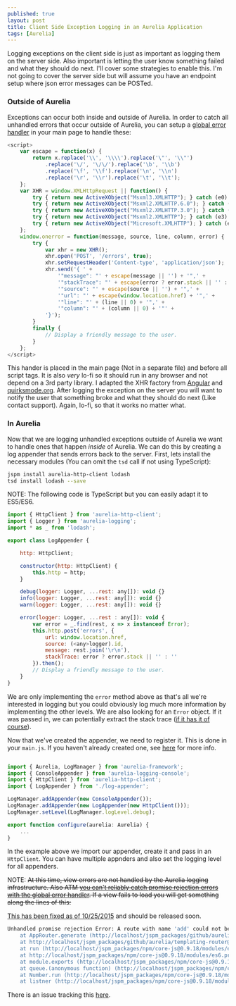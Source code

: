 ```yaml
---
published: true
layout: post
title: Client Side Exception Logging in an Aurelia Application
tags: [Aurelia]
---
```


Logging exceptions on the client side is just as important as logging them on the server side. Also important is letting the user know something failed and what they should do next. I'll cover some strategies to enable this. I'm not going to cover the server side but will assume you have an endpoint setup where json error messages can be POSTed.

### Outside of Aurelia ###

Exceptions can occur both inside and outside of Aurelia. In order to catch all unhandled errors that occur outside of Aurelia, you can setup a [global error handler](https://developer.mozilla.org/en-US/docs/Web/API/GlobalEventHandlers.onerror) in your main page to handle these:

```js
<script>
	var escape = function(x) {
	    return x.replace('\\', '\\\\').replace('\"', '\\"')
	        .replace('\/', '\/\/').replace('\b', '\\b')
	        .replace('\f', '\\f').replace('\n', '\\n')
	        .replace('\r', '\\r').replace('\t', '\\t');
	};
	var XHR = window.XMLHttpRequest || function() {
	    try { return new ActiveXObject("Msxml3.XMLHTTP"); } catch (e0) {}
	    try { return new ActiveXObject("Msxml2.XMLHTTP.6.0"); } catch (e1) {}
	    try { return new ActiveXObject("Msxml2.XMLHTTP.3.0"); } catch (e2) {}
	    try { return new ActiveXObject("Msxml2.XMLHTTP"); } catch (e3) {}
	    try { return new ActiveXObject("Microsoft.XMLHTTP"); } catch (e4) {}
	};
	window.onerror = function(message, source, line, column, error) {
		try {
		    var xhr = new XHR();
		    xhr.open('POST', '/errors', true);
		    xhr.setRequestHeader('Content-type', 'application/json');
		    xhr.send('{ ' +
		        '"message": "' + escape(message || '') + '",' +
		        '"stackTrace": "' + escape(error ? error.stack || '' : '') + '",' +
		        '"source": "' + escape(source || '') + '",' +
		        '"url": "' + escape(window.location.href) + '",' +
		        '"line": "' + (line || 0) + '",' +
		        '"column": "' + (column || 0) + '"' +
		    '}');
	    }
	    finally {
	        // Display a friendly message to the user.
	    }
	};
</script>
```

This hander is placed in the main page (Not in a separate file) and before all script tags. It is also *very* lo-fi so it should run in any browser and not depend on a 3rd party library. I adapted the XHR factory from [Angular](https://github.com/angular/angular.js/blob/61943276f026e632dccae6405a05f79d486ed898/src/ng/httpBackend.js#L3) and [quirksmode.org](http://www.quirksmode.org/js/xmlhttp.html). After logging the exception on the server you will want to notify the user that something broke and what they should do next (Like contact support). Again, lo-fi, so that it works no matter what.

### In Aurelia ###

Now that we are logging unhandled exceptions outside of Aurelia we want to handle ones that happen *inside* of Aurelia. We can do this by creating a log appender that sends errors back to the server. First, lets install the necessary modules (You can omit the `tsd` call if not using TypeScript):

```bash
jspm install aurelia-http-client lodash
tsd install lodash --save
```

NOTE: The following code is TypeScript but you can easily adapt it to ES5/ES6.

```js
import { HttpClient } from 'aurelia-http-client';
import { Logger } from 'aurelia-logging';
import * as _ from 'lodash';

export class LogAppender {

    http: HttpClient;

    constructor(http: HttpClient) {
        this.http = http;
    }

    debug(logger: Logger, ...rest: any[]): void {}
    info(logger: Logger, ...rest: any[]): void {}
    warn(logger: Logger, ...rest: any[]): void {}

    error(logger: Logger, ...rest : any[]): void {
        var error = _.find(rest, x => x instanceof Error);
        this.http.post('errors', {
            url: window.location.href,
            source: (<any>logger).id,
            message: rest.join('\r\n'),
            stackTrace: error ? error.stack || '' : ''
        }).then();
        // Display a friendly message to the user.
    }
}
```
We are only implementing the `error` method above as that's all we're interested in logging but you could obviously log much more information by implementing the other levels. We are also looking for an `Error` object. If it was passed in, we can potentially extract the stack trace ([if it has it of course](https://developer.mozilla.org/en-US/docs/Web/JavaScript/Reference/Global_Objects/Error/stack)). 

Now that we've created the appender, we need to register it. This is done in your `main.js`. If you haven't already created one, see [here](http://aurelia.io/docs.html#startup-and-configuration) for more info.

```js

import { Aurelia, LogManager } from 'aurelia-framework';
import { ConsoleAppender } from 'aurelia-logging-console';
import { HttpClient } from 'aurelia-http-client';
import { LogAppender } from './log-appender';

LogManager.addAppender(new ConsoleAppender());
LogManager.addAppender(new LogAppender(new HttpClient()));
LogManager.setLevel(LogManager.logLevel.debug);

export function configure(aurelia: Aurelia) {
    ...
}
```
In the example above we import our appender, create it and pass in an `HttpClient`. You can have multiple appnders and also set the logging level for all appenders.

NOTE: ~~At this time, view errors are not handled by the Aurelia logging infrastructure. Also ATM [you can't reliably catch promise rejection errors with the global error handler](http://stackoverflow.com/questions/31472439/catch-all-unhandled-javascript-promise-rejections). If a view fails to load you will get something along the lines of this:~~

[This has been fixed as of 10/25/2015](https://github.com/aurelia/templating-router/commit/ac8dc0fb9ff03978f6dbe63b39b379505bd7050c) and should be released soon.

```bash
Unhandled promise rejection Error: A route with name 'add' could not be found. Check that `name: 'add'` was specified in the route's config.
    at AppRouter.generate (http://localhost/jspm_packages/github/aurelia/router@0.13.0/aurelia-router.js:1228:15)
    at http://localhost/jspm_packages/github/aurelia/templating-router@0.17.0/route-href.js:33:33
    at run (http://localhost/jspm_packages/npm/core-js@0.9.18/modules/es6.promise.js:91:43)
    at http://localhost/jspm_packages/npm/core-js@0.9.18/modules/es6.promise.js:105:11
    at module.exports (http://localhost/jspm_packages/npm/core-js@0.9.18/modules/$.invoke.js:6:25)
    at queue.(anonymous function) (http://localhost/jspm_packages/npm/core-js@0.9.18/modules/$.task.js:40:9)
    at Number.run (http://localhost/jspm_packages/npm/core-js@0.9.18/modules/$.task.js:27:7)
    at listner (http://localhost/jspm_packages/npm/core-js@0.9.18/modules/$.task.js:31:9)
```

There is an issue tracking this [here](https://github.com/aurelia/router/issues/227).